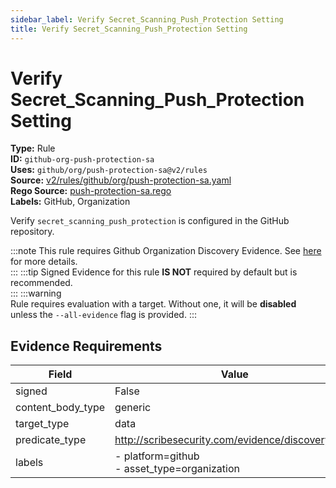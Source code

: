 ```yaml
---
sidebar_label: Verify Secret_Scanning_Push_Protection Setting
title: Verify Secret_Scanning_Push_Protection Setting
---  
```

# Verify Secret_Scanning_Push_Protection Setting  
**Type:** Rule  
**ID:** `github-org-push-protection-sa`  
**Uses:** `github/org/push-protection-sa@v2/rules`  
**Source:** [v2/rules/github/org/push-protection-sa.yaml](https://github.com/scribe-public/sample-policies/blob/main/v2/rules/github/org/push-protection-sa.yaml)  
**Rego Source:** [push-protection-sa.rego](https://github.com/scribe-public/sample-policies/blob/main/v2/rules/github/org/push-protection-sa.rego)  
**Labels:** GitHub, Organization  

Verify `secret_scanning_push_protection` is configured in the GitHub repository.

:::note 
This rule requires Github Organization Discovery Evidence. See [here](https://scribe-security.netlify.app/platforms/discover#github-discovery) for more details.  
::: 
:::tip 
Signed Evidence for this rule **IS NOT** required by default but is recommended.  
::: 
:::warning  
Rule requires evaluation with a target. Without one, it will be **disabled** unless the `--all-evidence` flag is provided.
::: 

## Evidence Requirements  
| Field | Value |
|-------|-------|
| signed | False |
| content_body_type | generic |
| target_type | data |
| predicate_type | http://scribesecurity.com/evidence/discovery/v0.1 |
| labels | - platform=github<br/>- asset_type=organization |

